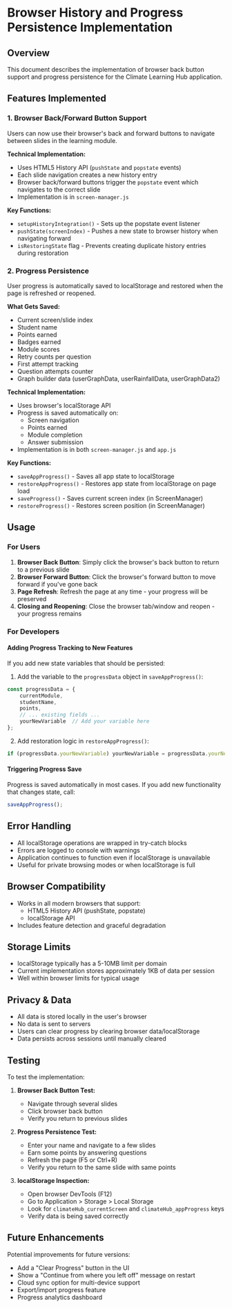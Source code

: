 # Browser History and Progress Persistence Implementation

## Overview
This document describes the implementation of browser back button support and progress persistence for the Climate Learning Hub application.

## Features Implemented

### 1. Browser Back/Forward Button Support
Users can now use their browser's back and forward buttons to navigate between slides in the learning module.

**Technical Implementation:**
- Uses HTML5 History API (`pushState` and `popstate` events)
- Each slide navigation creates a new history entry
- Browser back/forward buttons trigger the `popstate` event which navigates to the correct slide
- Implementation is in `screen-manager.js`

**Key Functions:**
- `setupHistoryIntegration()` - Sets up the popstate event listener
- `pushState(screenIndex)` - Pushes a new state to browser history when navigating forward
- `isRestoringState` flag - Prevents creating duplicate history entries during restoration

### 2. Progress Persistence
User progress is automatically saved to localStorage and restored when the page is refreshed or reopened.

**What Gets Saved:**
- Current screen/slide index
- Student name
- Points earned
- Badges earned
- Module scores
- Retry counts per question
- First attempt tracking
- Question attempts counter
- Graph builder data (userGraphData, userRainfallData, userGraphData2)

**Technical Implementation:**
- Uses browser's localStorage API
- Progress is saved automatically on:
  - Screen navigation
  - Points earned
  - Module completion
  - Answer submission
- Implementation is in both `screen-manager.js` and `app.js`

**Key Functions:**
- `saveAppProgress()` - Saves all app state to localStorage
- `restoreAppProgress()` - Restores app state from localStorage on page load
- `saveProgress()` - Saves current screen index (in ScreenManager)
- `restoreProgress()` - Restores screen position (in ScreenManager)

## Usage

### For Users
1. **Browser Back Button**: Simply click the browser's back button to return to a previous slide
2. **Browser Forward Button**: Click the browser's forward button to move forward if you've gone back
3. **Page Refresh**: Refresh the page at any time - your progress will be preserved
4. **Closing and Reopening**: Close the browser tab/window and reopen - your progress remains

### For Developers

#### Adding Progress Tracking to New Features
If you add new state variables that should be persisted:

1. Add the variable to the `progressData` object in `saveAppProgress()`:
```javascript
const progressData = {
    currentModule,
    studentName,
    points,
    // ... existing fields ...
    yourNewVariable  // Add your variable here
};
```

2. Add restoration logic in `restoreAppProgress()`:
```javascript
if (progressData.yourNewVariable) yourNewVariable = progressData.yourNewVariable;
```

#### Triggering Progress Save
Progress is saved automatically in most cases. If you add new functionality that changes state, call:
```javascript
saveAppProgress();
```

## Error Handling
- All localStorage operations are wrapped in try-catch blocks
- Errors are logged to console with warnings
- Application continues to function even if localStorage is unavailable
- Useful for private browsing modes or when localStorage is full

## Browser Compatibility
- Works in all modern browsers that support:
  - HTML5 History API (pushState, popstate)
  - localStorage API
- Includes feature detection and graceful degradation

## Storage Limits
- localStorage typically has a 5-10MB limit per domain
- Current implementation stores approximately 1KB of data per session
- Well within browser limits for typical usage

## Privacy & Data
- All data is stored locally in the user's browser
- No data is sent to servers
- Users can clear progress by clearing browser data/localStorage
- Data persists across sessions until manually cleared

## Testing
To test the implementation:

1. **Browser Back Button Test:**
   - Navigate through several slides
   - Click browser back button
   - Verify you return to previous slides
   
2. **Progress Persistence Test:**
   - Enter your name and navigate to a few slides
   - Earn some points by answering questions
   - Refresh the page (F5 or Ctrl+R)
   - Verify you return to the same slide with same points

3. **localStorage Inspection:**
   - Open browser DevTools (F12)
   - Go to Application > Storage > Local Storage
   - Look for `climateHub_currentScreen` and `climateHub_appProgress` keys
   - Verify data is being saved correctly

## Future Enhancements
Potential improvements for future versions:
- Add a "Clear Progress" button in the UI
- Show a "Continue from where you left off" message on restart
- Cloud sync option for multi-device support
- Export/import progress feature
- Progress analytics dashboard
